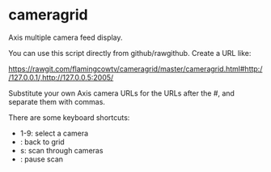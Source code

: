 cameragrid
==========

Axis multiple camera feed display.

You can use this script directly from github/rawgithub. Create a URL like:

https://rawgit.com/flamingcowtv/cameragrid/master/cameragrid.html#http://127.0.0.1/,http://127.0.0.5:2005/

Substitute your own Axis camera URLs for the URLs after the #, and separate them with commas.

There are some keyboard shortcuts:
* 1-9:     select a camera
* <esc>:   back to grid
* s:       scan through cameras
* <space>: pause scan

